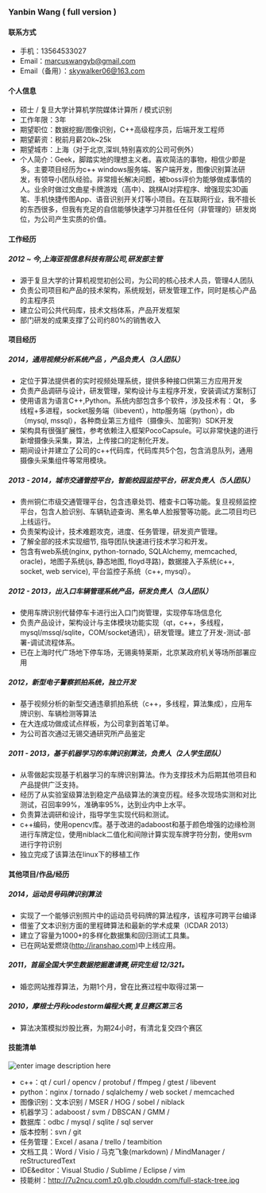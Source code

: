 ### Yanbin Wang ( full version )

#### 联系方式
- 手机：13564533027
- Email：marcuswangyb@gmail.com 
- Email（备用）：skywalker06@163.com

#### 个人信息
 - 硕士 / 复旦大学计算机学院媒体计算所 / 模式识别 
 - 工作年限：3年
 - 期望职位：数据挖掘/图像识别，C++高级程序员，后端开发工程师
 - 期望薪资：税前月薪20k~25k
 - 期望城市：上海（对于北京,深圳,特别喜欢的公司可例外）
 - 个人简介：Geek，脚踏实地的理想主义者。喜欢简洁的事物，相信少即是多。主要项目经历为c++ windows服务端、客户端开发，图像识别算法研发，有领导小团队经验。非常擅长解决问题，被boss评价为能够做成事情的人。业余时做过文曲星卡牌游戏（高中）、跳棋AI对弈程序、增强现实3D画笔、手机快捷传图App、语音识别开关灯等小项目。在互联网行业，我不擅长的东西很多，但我有充足的自信能够快速学习并胜任任何（非管理的）研发岗位，为公司产生实质的价值。

#### 工作经历
#####  2012 ~ 今,上海亚视信息科技有限公司,研发部主管
* 源于复旦大学的计算机视觉初创公司，为公司的核心技术人员，管理4人团队
* 负责公司项目和产品的技术架构，系统规划，研发管理工作，同时是核心产品的主程序员
* 建立公司公共代码库，技术文档体系，产品开发框架
* 部门研发的成果支撑了公司约80%的销售收入

#### 项目经历
##### 2014，通用视频分析系统产品 ，产品负责人（3人团队）
* 定位于算法提供者的实时视频处理系统，提供多种接口供第三方应用开发
* 负责产品调研与设计，研发管理，架构设计与主程序开发，安装调试方案制订
* 使用语言为语言C++,Python。系统内部包含多个软件，涉及技术有：Qt， 多线程+多进程，socket服务端（libevent），http服务端（python），db（mysql, mssql），各种商业第三方组件（摄像头、加密狗）SDK开发
* 架构具有很强扩展性，参考依赖注入框架PocoCapsule。可以非常快速的进行新增摄像头采集，算法，上传接口的定制化开发。
* 期间设计并建立了公司的c++代码库，代码库共5个包，包含消息队列，通用摄像头采集组件等常用模块。

##### 2013 - 2014，城市交通管控平台，智能校园监控平台，研发负责人（5人团队）
* 贵州铜仁市级交通管理平台，包含违章处罚、稽查卡口等功能。复旦视频监控平台，包含人脸识别、车辆轨迹查询、黑名单人脸报警等功能。此二项目均已上线运行。
* 负责架构设计，技术难题攻克，进度、任务管理，研发资产管理。
* 了解全部的技术实现细节, 指导团队快速进行技术学习和开发。
* 包含有web系统(nginx, python-tornado, SQLAlchemy, memcached, oracle)，地图子系统(js, 静态地图, floyd寻路)，数据接入子系统(c++, socket, web service), 平台监控子系统（c++, mysql）。

##### 2012 - 2013，出入口车辆管理系统产品，研发负责人（3人团队）
* 使用车牌识别代替停车卡进行出入口门岗管理，实现停车场信息化
* 负责产品设计，架构设计与主体模块功能实现（qt，c++，多线程，mysql/mssql/sqlite，COM/socket通讯），研发管理。建立了开发-测试-部署-调试流程体系。
* 已在上海时代广场地下停车场，无锡奥特莱斯，北京某政府机关等场所部署应用
 
##### 2012，新型电子警察抓拍系统，独立开发
* 基于视频分析的新型交通违章抓拍系统（c++，多线程，算法集成），应用车牌识别、车辆检测等算法
* 在大连成功做成试点样板，为公司拿到首笔订单。
* 为公司首次通过无锡交通研究所产品鉴定

##### 2011 - 2013，基于机器学习的车牌识别算法，负责人（2人学生团队）
* 从零做起实现基于机器学习的车牌识别算法。作为支撑技术为后期其他项目和产品提供广泛支持。
* 经历了从实验室级算法到稳定产品级算法的演变历程。经多次现场实测和对比测试，召回率99%，准确率95%，达到业内中上水平。
* 负责算法调研和设计，指导学生实现代码和测试。
* c++编码，使用opencv库。基于改进的adaboost和基于颜色增强的边缘检测进行车牌定位，使用niblack二值化和间隙计算实现车牌字符分割，使用svm进行字符识别
* 独立完成了该算法在linux下的移植工作

#### 其他项目/作品/经历

##### 2014，运动员号码牌识别算法
* 实现了一个能够识别照片中的运动员号码牌的算法程序，该程序可跨平台编译
* 借鉴了文本识别方面的里程碑算法和最新的学术成果（ICDAR 2013）
* 建立了容量为1000+的多样化数据集和回归测试工具集。
* 已在网站爱燃烧(http://iranshao.com)中上线应用。
##### 2011，首届全国大学生数据挖掘邀请赛,研究生组 12/321。
* 婚恋网站推荐算法，为期1个月，曾在比赛过程中取得过第一
##### 2010，摩根士丹利codestorm编程大赛,复旦赛区第三名
* 算法决策模拟炒股比赛，为期24小时，有清北复交四个赛区

#### 技能清单
![enter image description here](http://7u2ncu.com1.z0.glb.clouddn.com/skill-bars.png)
- c++：qt / curl / opencv / protobuf / ffmpeg / gtest / libevent 
- python：nginx / tornado / sqlalchemy / web socket / memcached
- 图像识别：文本识别 / MSER / HOG / sobel / niblack
- 机器学习：adaboost / svm /  DBSCAN / GMM / 
- 数据库：odbc / mysql / sqlite / sql server 
- 版本控制：svn / git
- 任务管理：Excel / asana / trello / teambition 
- 文档工具：Word / Visio / 马克飞象(markdown) /  MindManager / reStructuredText
- IDE&editor：Visual Studio / Sublime / Eclipse / vim
- 技能树：http://7u2ncu.com1.z0.glb.clouddn.com/full-stack-tree.jpg


